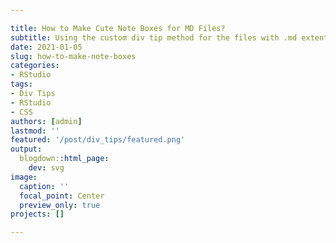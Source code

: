 ```yaml
---

title: How to Make Cute Note Boxes for MD Files?
subtitle: Using the custom div tip method for the files with .md extention.
date: 2021-01-05
slug: how-to-make-note-boxes
categories:
- RStudio
tags:
- Div Tips
- RStudio
- CSS
authors: [admin]
lastmod: ''
featured: '/post/div_tips/featured.png'
output:
  blogdown::html_page:
    dev: svg
image:
  caption: ''
  focal_point: Center
  preview_only: true
projects: []

---
```


